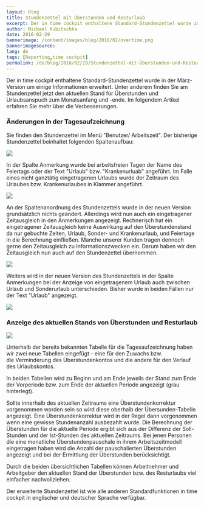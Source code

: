 ```yaml
---
layout: blog
title: Stundenzettel mit Überstunden und Resturlaub
excerpt: Der in time cockpit enthaltene Standard-Stundenzettel wurde in der März-Version um einige Informationen erweitert. Unter anderem finden Sie am Stundenzettel jetzt den aktuellen Stand für Überstunden und Urlaubsanspuch zum Monatsanfang und -ende. Im folgendem Artikel erfahren Sie mehr über die Verbesserungen.
author: Michael Kubitschka
date: 2016-02-29
bannerimage: /content/images/blog/2016/02/overtime.png
bannerimagesource: 
lang: de
tags: [Reporting,time cockpit]
permalink: /de/blog/2016/02/29/Stundenzettel-mit-Überstunden-und-Resturlaub
---
```


<p>Der in time cockpit enthaltene Standard-Stundenzettel wurde in der März-Version um einige Informationen erweitert. Unter anderem finden Sie am Stundenzettel jetzt den aktuellen Stand für Überstunden und Urlaubsanspuch zum Monatsanfang und -ende. Im folgendem Artikel erfahren Sie mehr über die Verbesserungen.</p><h3>Änderungen in der Tagesaufzeichnung</h3><p>Sie finden den Stundenzettel im Menü "Benutzer/ Arbeitszeit". Der bisherige Stundenzettel beinhaltet folgenden Spaltenaufbau:</p><p>
  <img src="{{site.baseurl}}/content/images/blog/2016/02/time-report-columns.png" />
</p><p>In der Spalte Anmerkung wurde bei arbeitsfreien Tagen der Name des Feiertags oder der Text "Urlaub" bzw. "Krankenurluab" angeführt. Im Falle eines nicht ganztätig eingetragenen Urlaubs wurde der Zeitraum des Urlaubes bzw. Krankenurlaubes in Klammer angeführt.</p><p>
  <img src="{{site.baseurl}}/content/images/blog/2016/02/time-report-remarks.png" />
</p><p>An der Spaltenanordnung des Stundenzettels wurde in der neuen Version grundsätzlich nichts geändert. Allerdings wird nun auch ein eingetragener Zeitausgleich in den Anmerkungen angezeigt. Rechnerisch hat ein eingetragener Zeitausgleich keine Auswirkung auf den Überstundenstand da nur gebuchte Zeiten, Urlaub, Sonder- und Krankenurlaub, und Feiertage in die Berechnung einfließen. Manche unserer Kunden tragen dennoch gerne den Zeitausgleich zu Informationszwecken ein. Darum haben wir den Zeitausgleich nun auch auf den Stundenzettel übernommen.</p><p>
  <img src="{{site.baseurl}}/content/images/blog/2016/02/time-report-compensatory-time.png" />
</p><p>Weiters wird in der neuen Version des Stundenzettels in der Spalte Anmerkungen bei der Anzeige von eingetragenem Urlaub auch zwischen Urlaub und Sonderurlaub unterschieden. Bisher wurde in beiden Fällen nur der Text "Urlaub" angezeigt.</p><p>
  <img src="{{site.baseurl}}/content/images/blog/2016/02/time-report-special-leave.png" />
</p><h3>Anzeige des aktuellen Stands von Überstunden und Resturlaub</h3><p>
  <img src="{{site.baseurl}}/content/images/blog/2016/02/time-report.png" />
</p><p>Unterhalb der bereits bekannten Tabelle für die Tagesaufzeichnung haben wir zwei neue Tabellen eingefügt - eine für den Zuwachs bzw. die Verminderung des Überstundenkontos und die andere für den Verlauf des Urlaubskontos.</p><p>In beiden Tabellen wird zu Beginn und am Ende jeweils der Stand zum Ende der Vorperiode bzw. zum Ende der aktuellen Periode angezeigt (grau hinterlegt). </p><p>Sollte innerhalb des aktuellen Zeitraums eine Überstundenkorrektur vorgenommen worden sein so wird diese oberhalb der Übersunden-Tabelle angezeigt. Eine Überstundenkorrektur wird in der Regel dann vorgenommen wenn eine gewisse Stundenanzahl ausbezahlt wurde. Die Berechnung der Überstunden für die aktuelle Periode ergibt sich aus der Differenz der Soll-Stunden und der Ist-Stunden des aktuellen Zeitraums. Bei jenen Personen die eine monatliche Überstundenpauschale in ihrem Arbeitszeitmodell eingetragen haben wird die Anzahl der pauschalierten Überstunden angezeigt und bei der Ermittlung der Überstunden berücksichtigt.</p><p>Durch die beiden übersichtlichen Tabellen können Arbeitnehmer und Arbeitgeber den aktuellen Stand der Überstunden bzw. des Resturlaubs viel einfacher nachvollziehen.</p><p>Der erweiterte Stundenzettel ist wie alle anderen Standardfunktionen in time cockpit in englischer und deutscher Sprache verfügbar.</p>